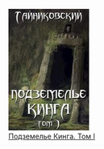 ![](Подземелье%20Кинга.%20Том%20I.jpg)  
[Подземелье Кинга. Том I](Подземелье%20Кинга.%20Том%20I.md)
